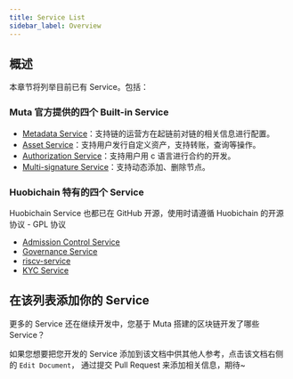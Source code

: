 ```yaml
---
title: Service List
sidebar_label: Overview
---
```


## 概述

本章节将列举目前已有 Service。包括：

### Muta 官方提供的四个 Built-in Service

* [Metadata Service][metadata-service]：支持链的运营方在起链前对链的相关信息进行配置。
* [Asset Service][asset-service]：支持用户发行自定义资产，支持转账，查询等操作。
* [Authorization Service][auth-service]：支持用户用 c 语言进行合约的开发。
* [Multi-signature Service][multi-sig-service]：支持动态添加、删除节点。

### Huobichain 特有的四个 Service

Huobichain Service 也都已在 GitHub 开源，使用时请遵循 Huobichain 的开源协议 - GPL 协议

* [Admission Control Service][admission-service]
* [Governance Service][gov-service]
* [riscv-service][riscv-service]
* [KYC Service][kyc-service]

## 在该列表添加你的 Service 

更多的 Service 还在继续开发中，您基于 Muta 搭建的区块链开发了哪些 Service？

如果您想要把您开发的 Service 添加到该文档中供其他人参考，点击该文档右侧的 `Edit Document`， 通过提交 Pull Request 来添加相关信息，期待~

[metadata-service]: ../metadata-service
[asset-service]: ../asset-service
[auth-service]: ../auth-service
[multi-sig-service]: ../multi-sig-service
[gov-service]: ../gov-service
[riscv-service]: ../riscv-service
[admission-service]: ../admission-service
[kyc-service]: ../kyc-service